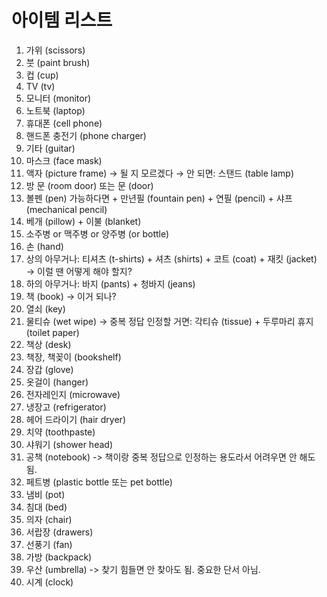 # 아이템 리스트

1. 가위 (scissors)
2. 붓 (paint brush)
3. 컵 (cup)
4. TV (tv)
5. 모니터 (monitor)
6. 노트북 (laptop)
7. 휴대폰 (cell phone)
8. 핸드폰 충전기 (phone charger)
9. 기타 (guitar)
10. 마스크 (face mask)
11. 액자 (picture frame) → 될 지 모르겠다 → 안 되면: 스탠드 (table lamp)
12. 방 문 (room door) 또는 문 (door)
13. 볼펜 (pen) 가능하다면 + 만년필 (fountain pen) + 연필 (pencil) + 샤프 (mechanical pencil)
14. 베개 (pillow) + 이불 (blanket)
15. 소주병 or 맥주병 or 양주병 (or bottle)
16. 손 (hand)
17. 상의 아무거나: 티셔츠 (t-shirts) + 셔츠 (shirts) + 코트 (coat) + 재킷 (jacket) → 이럴 땐 어떻게 해야 할지?
18. 하의 아무거나: 바지 (pants) + 청바지 (jeans)
19. 책 (book) → 이거 되나?
20. 열쇠 (key)
21. 물티슈 (wet wipe) → 중복 정답 인정할 거면: 각티슈 (tissue) + 두루마리 휴지 (toilet paper)
22. 책상 (desk)
23. 책장, 책꽂이 (bookshelf)
24. 장갑 (glove)
25. 옷걸이 (hanger)
26. 전자레인지 (microwave)
27. 냉장고 (refrigerator)
28. 헤어 드라이기 (hair dryer)
29. 치약 (toothpaste)
30. 샤워기 (shower head)
31. 공책 (notebook) -> 책이랑 중복 정답으로 인정하는 용도라서 어려우면 안 해도 됨.
32. 페트병 (plastic bottle 또는 pet bottle)
33. 냄비 (pot)
34. 침대 (bed)
35. 의자 (chair)
36. 서랍장 (drawers)
37. 선풍기 (fan)
38. 가방 (backpack)
39. 우산 (umbrella) -> 찾기 힘들면 안 찾아도 됨. 중요한 단서 아님.
40. 시계 (clock)